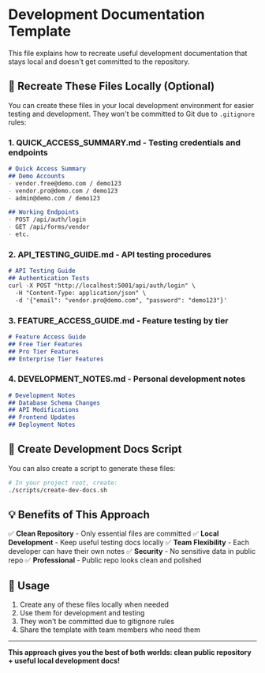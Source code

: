 # Development Documentation Template

This file explains how to recreate useful development documentation that stays local and doesn't get committed to the repository.

## 📝 **Recreate These Files Locally (Optional)**

You can create these files in your local development environment for easier testing and development. They won't be committed to Git due to `.gitignore` rules:

### 1. **QUICK_ACCESS_SUMMARY.md** - Testing credentials and endpoints
```markdown
# Quick Access Summary
## Demo Accounts
- vendor.free@demo.com / demo123
- vendor.pro@demo.com / demo123
- admin@demo.com / demo123

## Working Endpoints
- POST /api/auth/login
- GET /api/forms/vendor
- etc.
```

### 2. **API_TESTING_GUIDE.md** - API testing procedures
```markdown
# API Testing Guide
## Authentication Tests
curl -X POST "http://localhost:5001/api/auth/login" \
  -H "Content-Type: application/json" \
  -d '{"email": "vendor.pro@demo.com", "password": "demo123"}'
```

### 3. **FEATURE_ACCESS_GUIDE.md** - Feature testing by tier
```markdown
# Feature Access Guide
## Free Tier Features
## Pro Tier Features  
## Enterprise Tier Features
```

### 4. **DEVELOPMENT_NOTES.md** - Personal development notes
```markdown
# Development Notes
## Database Schema Changes
## API Modifications
## Frontend Updates
## Deployment Notes
```

## 🔧 **Create Development Docs Script**

You can also create a script to generate these files:

```bash
# In your project root, create:
./scripts/create-dev-docs.sh
```

## 💡 **Benefits of This Approach**

✅ **Clean Repository** - Only essential files are committed
✅ **Local Development** - Keep useful testing docs locally
✅ **Team Flexibility** - Each developer can have their own notes
✅ **Security** - No sensitive data in public repo
✅ **Professional** - Public repo looks clean and polished

## 🚀 **Usage**

1. Create any of these files locally when needed
2. Use them for development and testing
3. They won't be committed due to gitignore rules
4. Share the template with team members who need them

---

**This approach gives you the best of both worlds: clean public repository + useful local development docs!**
